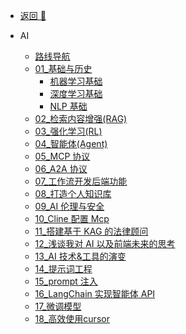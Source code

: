 <!-- docs/_sidebar.md -->

- [返回 🚀](/home.html)

- AI

  - [路线导航](/AI/index.md)
  - [01\_基础与历史](/AI/01_基础与历史.md)
    - [机器学习基础](/AI/01a_机器学习基础.md)
    - [深度学习基础](/AI/01b_深度学习基础.md)
    - [NLP 基础](/AI/01c_NLP基础.md)
  - [02\_检索内容增强(RAG)](</AI/02_检索内容增强(RAG).md>)
  - [03\_强化学习(RL)](</AI/03_强化学习(RL).md>)
  - [04\_智能体(Agent)](</AI/04_智能体(Agent).md>)
  - [05_MCP 协议](/AI/05_MCP协议.md)
  - [06_A2A 协议](/AI/06_A2A协议.md)
  - [07\_工作流开发后端功能](/AI/07_工作流开发后端功能.md)
  - [08\_打造个人知识库](/AI/08_打造个人知识库.md)
  - [09_AI 伦理与安全](/AI/09_AI伦理与安全.md)
  - [10_Cline 配置 Mcp](/AI/10_Cline配置Mcp.md)
  - [11\_搭建基于 KAG 的法律顾问](/AI/11_搭建基于KAG的法律顾问.md)
  - [12\_浅谈我对 AI 以及前端未来的思考](/AI/12_浅谈我对AI以及前端未来的思考.md)
  - [13_AI 技术&工具的演变](/AI/13_AI技术&工具的演变.md)
  - [14\_提示词工程](/AI/14_提示词工程.md)
  - [15_prompt 注入](/AI/15_prompt注入.md)
  - [16_LangChain 实现智能体 API](/AI/16_LangChain实现智能体API.md)
  - [17\_微调模型](/AI/17_微调模型.md)
  - [18\_高效使用cursor](/AI/18_高效使用cursor.md)
